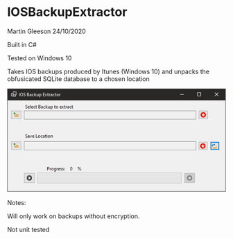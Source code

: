 # IOSBackupExtractor

Martin Gleeson 24/10/2020

Built in C#

Tested on Windows 10

Takes IOS backups produced by Itunes (Windows 10) and unpacks the obfusicated SQLite database to a chosen location

![alt text](https://github.com/0nilinkz/IOSBackupExtractor/blob/master/IOSBackupExtractor/Images/IOSBackupExtractor.PNG)

Notes:

Will only work on backups without encryption.

Not unit tested

